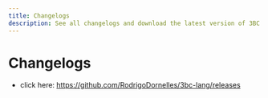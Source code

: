 ```yaml
---
title: Changelogs
description: See all changelogs and download the latest version of 3BC language.
---
```


Changelogs
==========

<!-- SHOW ON GITHUB {% if false %}-->

 * click here: <https://github.com/RodrigoDornelles/3bc-lang/releases>

<!-- SHOW ON GITHUB {% endif %}-->

<!-- HIDE ON GITHUB {{ '--' | append: '>' }}
{% for release in site.github.releases %}

{{ release.body }}

<section class="row">
{% for asset in release.assets %}
<div class="col s12 m6">
    <a href="{{ asset.browser_download_url }}"
        class="btn btn-large btn-block" download>
        <span>{{ asset.name }}</span>&nbsp;
        <span>{{ asset.size | divided_by: 1024 }} KB<i class="material-icons">file_download</i></span>
    </a><br/>
</div>
{% endfor %}
</section>

{% endfor %}
<!--  HIDE ON GITHUB -->